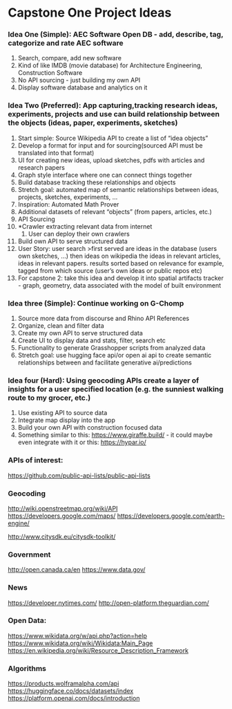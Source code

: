 # Capstone One Project Ideas

### Idea One (Simple): AEC Software Open DB - add, describe, tag, categorize and rate AEC software
1. Search, compare, add new software
2. Kind of like IMDB (movie database) for Architecture Engineering, Construction Software
3. No API sourcing - just building my own API
3. Display software database and analytics on it

### Idea Two (Preferred): App capturing,tracking research ideas, experiments, projects and use can build relationship between the objects (ideas, paper, experiments, sketches)
1. Start simple: Source Wikipedia API to create a list of “idea objects”
2. Develop a format for input and for sourcing(sourced API must be translated into that format)
3. UI for creating new ideas, upload sketches, pdfs with articles and research papers
4. Graph style interface where one can connect things together
5. Build database tracking these relationships and objects
6. Stretch goal: automated map of semantic relationships between ideas, projects, sketches, experiments, …
7. Inspiration: Automated Math Prover
8. Additional datasets of relevant “objects” (from papers, articles, etc.)
9. API Sourcing
10. *Crawler extracting relevant data from internet
    1. User can deploy their own crawlers
11. Build own API to serve structured data
12. User Story: user search >first served are ideas in the database (users own sketches, …) then ideas on wikipedia the ideas in relevant articles, ideas in relevant papers. results sorted based on relevance for example, tagged from which source (user’s own ideas or public repos etc)
13. For capstone 2: take this idea and develop it into spatial artifacts tracker - graph, geometry, data associated with the model of built environment

### Idea three (Simple): Continue working on G-Chomp
1. Source more data from discourse and Rhino API References
2. Organize, clean and filter data
3. Create my own API to serve structured data
4. Create UI to display data and stats, filter, search etc
5. Functionality to generate Grasshopper scripts from analyzed data
6. Stretch goal: use hugging face api/or open ai api to create semantic relationships between and facilitate generative ai/predictions

### Idea four (Hard): Using geocoding APIs create a layer of insights for a user specified location (e.g. the sunniest walking route to my grocer, etc.)
1. Use existing API to source data
2. Integrate map display into the app
3. Build your own API with construction focused data
4. Something similar to this: https://www.giraffe.build/ - it could maybe even integrate with it or this: https://hypar.io/ 

### APIs of interest:
https://github.com/public-api-lists/public-api-lists

### Geocoding
http://wiki.openstreetmap.org/wiki/API
https://developers.google.com/maps/
https://developers.google.com/earth-engine/

http://www.citysdk.eu/citysdk-toolkit/

### Government
http://open.canada.ca/en
https://www.data.gov/

### News
https://developer.nytimes.com/
http://open-platform.theguardian.com/

### Open Data:
https://www.wikidata.org/w/api.php?action=help
https://www.wikidata.org/wiki/Wikidata:Main_Page 
https://en.wikipedia.org/wiki/Resource_Description_Framework 

### Algorithms
https://products.wolframalpha.com/api
https://huggingface.co/docs/datasets/index
https://platform.openai.com/docs/introduction
